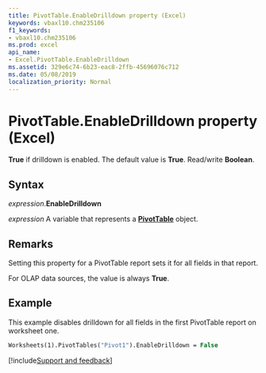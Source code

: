 ```yaml
---
title: PivotTable.EnableDrilldown property (Excel)
keywords: vbaxl10.chm235106
f1_keywords:
- vbaxl10.chm235106
ms.prod: excel
api_name:
- Excel.PivotTable.EnableDrilldown
ms.assetid: 329e6c74-6b23-eac8-2ffb-45696076c712
ms.date: 05/08/2019
localization_priority: Normal
---
```



# PivotTable.EnableDrilldown property (Excel)

**True** if drilldown is enabled. The default value is **True**. Read/write **Boolean**.


## Syntax

_expression_.**EnableDrilldown**

_expression_ A variable that represents a **[PivotTable](Excel.PivotTable.md)** object.


## Remarks

Setting this property for a PivotTable report sets it for all fields in that report.

For OLAP data sources, the value is always **True**.


## Example

This example disables drilldown for all fields in the first PivotTable report on worksheet one.

```vb
Worksheets(1).PivotTables("Pivot1").EnableDrilldown = False
```



[!include[Support and feedback](~/includes/feedback-boilerplate.md)]